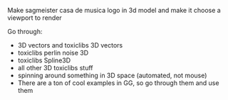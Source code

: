 Make sagmeister casa de musica logo in 3d model and make it choose a viewport to render

Go through:

* 3D vectors and toxiclibs 3D vectors
* toxiclibs perlin noise 3D
* toxiclibs Spline3D
* all other 3D toxiclibs stuff
* spinning around something in 3D space (automated, not mouse)
* There are a ton of cool examples in GG, so go through them and use them

